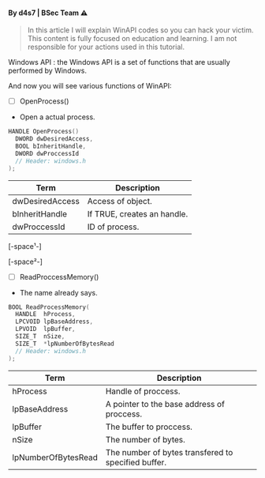 #### By d4s7 | BSec Team :warning:

> In this article I will explain WinAPI codes so you can hack your victim.
> This content is fully focused on education and learning. I am not responsible for your actions used in this tutorial.

Windows API
: the Windows API is a set of functions that are usually performed by Windows.

And now you will see various functions of WinAPI:

- [ ] OpenProcess()
- Open a actual process.
```cpp
HANDLE OpenProcess()
  DWORD dwDesiredAccess,
  BOOL bInheritHandle,
  DWORD dwProccessId
  // Header: windows.h
);
```

| Term | Description |
| ----------- | ----------- |
| dwDesiredAccess | Access of object. |
| bInheritHandle | If TRUE, creates an handle. |
| dwProccessId | ID of process. |

[-space¹-]

[-space²-]

- [ ] ReadProccessMemory()
- The name already says.
```cpp
BOOL ReadProcessMemory(
  HANDLE  hProcess,
  LPCVOID lpBaseAddress,
  LPVOID  lpBuffer,
  SIZE_T  nSize,
  SIZE_T  *lpNumberOfBytesRead
  // Header: windows.h
);
```

| Term | Description |
| ----------- | ----------- |
| hProcess | Handle of proccess. |
| lpBaseAddress | A pointer to the base address of proccess. |
| lpBuffer | The buffer to proccess. |
| nSize | The number of bytes. |
| lpNumberOfBytesRead | The number of bytes transfered to specified buffer.|



